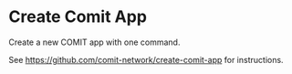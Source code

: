 # Create Comit App

Create a new COMIT app with one command. 

See https://github.com/comit-network/create-comit-app for instructions.
